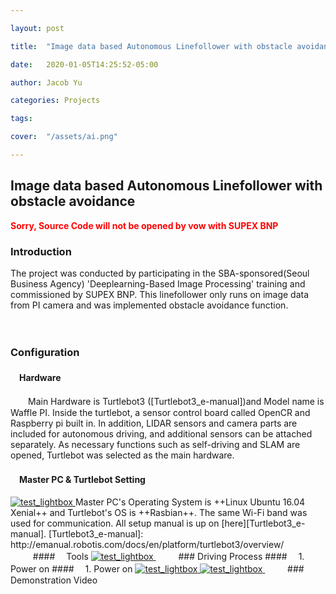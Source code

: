 ```yaml
---

layout: post

title:  "Image data based Autonomous Linefollower with obstacle avoidance"

date:   2020-01-05T14:25:52-05:00

author: Jacob Yu

categories: Projects

tags:	

cover:  "/assets/ai.png"

---
```




## Image data based Autonomous Linefollower with obstacle avoidance

<span style="color:red">**Sorry, Source Code will not be opened by vow with SUPEX BNP**</span>



### Introduction

The project was conducted by participating in the SBA-sponsored(Seoul Business Agency) 'Deeplearning-Based Image Processing' training and commissioned by SUPEX BNP. This linefollower only runs on image data from PI camera and was implemented obstacle avoidance function.

　
　
### Configuration

#### 　Hardware

　　Main Hardware is Turtlebot3 ([Turtlebot3_e-manual])and Model name is Waffle PI. Inside the turtlebot, a sensor control board called OpenCR and Raspberry pi built in. In addition, LIDAR sensors and camera parts are included for autonomous driving, and additional sensors can be attached separately. As necessary functions such as self-driving and SLAM are opened, Turtlebot was selected as the main hardware.


#### 　Master PC & Turtlebot Setting
<a href="/assets/Auto_Vehicle/1_hw_setup.png" data-lightbox="roadtrip">
	<img src="/assets/AI_Desk_Lamp/1_hw_setup.png" title="test_lightbox">
</a>
Master PC's Operating System is ++Linux Ubuntu 16.04 Xenial++ and Turtlebot's OS is ++Rasbian++. The same Wi-Fi band was used for communication. All setup manual is up on [here][Turtlebot3_e-manual].
[Turtlebot3_e-manual]: http://emanual.robotis.com/docs/en/platform/turtlebot3/overview/
　
　
#### 　Tools
<a href="/assets/Auto_Vehicle/2_tools.png" data-lightbox="roadtrip">
	<img src="/assets/AI_Desk_Lamp/2_tools.png" title="test_lightbox">
</a>
　
　
### Driving Process
#### 　1. Power on
#### 　1. Power on
<a href="/assets/Auto_Vehicle/1_hw_setup.png" data-lightbox="roadtrip">
	<img src="/assets/AI_Desk_Lamp/2_tools.png" title="test_lightbox">
</a>
<a href="/assets/Auto_Vehicle/2_tools.png" data-lightbox="roadtrip">
	<img src="/assets/AI_Desk_Lamp/2_tools.png" title="test_lightbox">
</a>
　
　
### Demonstration Video